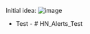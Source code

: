Initial idea:
![image](https://github.com/user-attachments/assets/fb686fa1-25d4-4e4e-9d5a-45a3995f1819)

- Test - # HN_Alerts_Test
